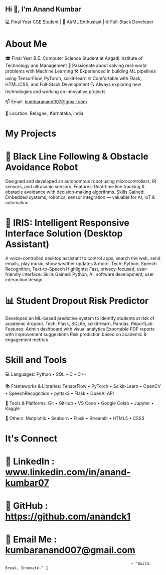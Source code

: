 ## Hi 👋, I'm Anand Kumbar 

💻 Final Year CSE Student | 🤖 AI/ML Enthusiast | 🌐 Full-Stack Developer

# About Me
🎓 Final Year B.E. Computer Science Student at Angadi Institute of Technology and Management
🤖 Passionate about solving real-world problems with Machine Learning 
🛠️ Experienced in building ML pipelines using TensorFlow, PyTorch, scikit-learn
🌐 Comfortable with Flask, HTML/CSS, and Full-Stack Development
🔍 Always exploring new technologies and working on innovative projects 

📫 Email: kumbaranand007@gmail.com

📍 Location: Belagavi, Karnataka, India

# My Projects 
# 🤖 Black Line Following & Obstacle Avoidance Robot
Designed and developed an autonomous robot using microcontrollers, IR sensors, and ultrasonic sensors.
Features: Real-time line tracking & obstacle avoidance with decision-making algorithms.
Skills Gained: Embedded systems, robotics, sensor integration — valuable for AI, IoT & automation.
# 🧠 IRIS: Intelligent Responsive Interface Solution (Desktop Assistant)
A voice-controlled desktop assistant to control apps, search the web, send emails, play music, show weather updates & more.
Tech: Python, Speech Recognition, Text-to-Speech
Highlights: Fast, privacy-focused, user-friendly interface.
Skills Gained: Python, AI, software development, user interaction design.
# 📊 Student Dropout Risk Predictor
Developed an ML-based predictive system to identify students at risk of academic dropout.
Tech: Flask, SQLite, scikit-learn, Pandas, ReportLab
Features:
Admin dashboard with visual analytics
Exportable PDF reports with improvement suggestions
Risk prediction based on academic & engagement metrics

# Skill and Tools
💻 Languages:
Python • SQL • C • C++

📚 Frameworks & Libraries:
TensorFlow • PyTorch • Scikit-Learn • OpenCV • SpeechRecognition • pyttsx3 • Flask • OpenAI API 

🧰 Tools & Platforms:
Git • GitHub • VS Code • Google Colab • Jupyter • Kaggle

🎨 Others:
Matplotlib • Seaborn • Flask • Streamlit • HTML5 • CSS3
# lt's Connect

# 🔗 LinkedIn : www.linkedin.com/in/anand-kumbar07

# 🐙 GitHub : https://github.com/anandck1

# 📧 Email Me : kumbaranand007@gmail.com

                                                            ⚡ “Build. Break. Innovate.” 🚀 
